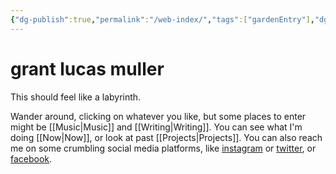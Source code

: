 ```yaml
---
{"dg-publish":true,"permalink":"/web-index/","tags":["gardenEntry"],"dgHomeLink":"false","dgShowBacklinks":"false","dgEnableSearch":"false","created":"2022-04-02T12:29:59.000-04:00","updated":"2023-12-29T17:20:49.107-05:00"}
---
```


# grant lucas muller
This should feel like a labyrinth. 

Wander around, clicking on whatever you like, but some places to enter might be [[Music\|Music]] and [[Writing\|Writing]]. You can see what I'm doing [[Now\|Now]], or look at past [[Projects\|Projects]]. You can also reach me on some crumbling social media platforms, like [instagram](https://www.instagram.com/grantmuller/) or [twitter](https://twitter.com/glmuller), or [facebook](https://www.facebook.com/grantmuller).